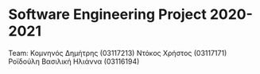 # Software Engineering Project 2020-2021

Team:
Κομνηνός Δημήτρης (03117213)
Ντόκος Χρήστος (03117171)
Ροϊδούλη Βασιλική Ηλιάννα (03116194)
